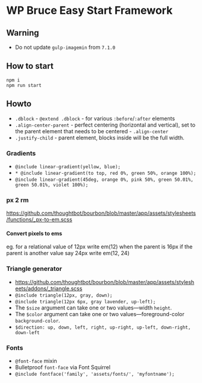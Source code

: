 # WP Bruce Easy Start Framework

## Warning

- Do not update `gulp-imagemin` from `7.1.0`

## How to start

```shell
npm i
npm run start
```

## Howto

- `.dblock` - `@extend .dblock` - for various `:before`/`:after` elements
- `.align-center-parent` - perfect centering (horizontal and vertical), set to the parent element that needs to be centered - `.align-center`
- `.justify-child` - parent element, blocks inside will be the full width.

### Gradients

- `@include linear-gradient(yellow, blue);`
- `* @include linear-gradient(to top, red 0%, green 50%, orange 100%);`
- `@include linear-gradient(45deg, orange 0%, pink 50%, green 50.01%, green 50.01%, violet 100%);`

### px 2 rm

https://github.com/thoughtbot/bourbon/blob/master/app/assets/stylesheets/functions/_px-to-em.scss

#### Convert pixels to ems

eg. for a relational value of 12px write em(12) when the parent is 16px
if the parent is another value say 24px write em(12, 24)

### Triangle generator

- https://github.com/thoughtbot/bourbon/blob/master/app/assets/stylesheets/addons/_triangle.scss
- `@include triangle(12px, gray, down);`
- `@include triangle(12px 6px, gray lavender, up-left);`
- The `$size` argument can take one or two values—width `height`.
- The `$color` argument can take one or two values—foreground-color `background-color`.
- `$direction: up, down, left, right, up-right, up-left, down-right, down-left`

### Fonts

- `@font-face` mixin
- Bulletproof `font-face` via Font Squirrel
- `@include fontface('family', 'assets/fonts/', 'myfontname');`
